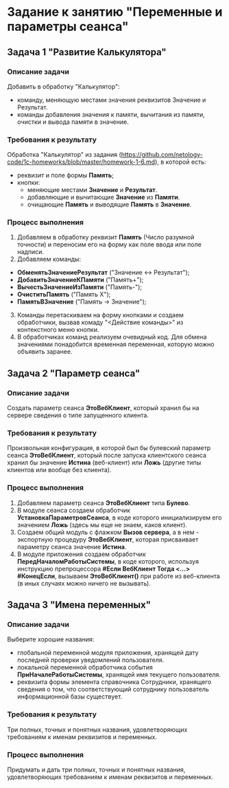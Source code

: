 # Задание к занятию "Переменные и параметры сеанса"

## Задача 1 "Развитие Калькулятора"

### Описание задачи

Добавить в обработку "Калькулятор":
- команду, меняющую местами значения реквизитов Значение и Результат.
- команды добавления значения к памяти, вычитания из памяти, очистки и вывода памяти в значение.

### Требования к результату
Обработка "Калькулятор" из задания (https://github.com/netology-code/1c-homeworks/blob/master/homework-1-6.md), в которой есть:
* реквизит и поле формы **Память**;
* кнопки:
  * меняющие местами **Значение** и **Результат**.
  * добавляющие и вычитающие **Значение** из **Памяти**.
  * очищающие **Память** и выводящие **Память** в **Значение**.

### Процесс выполнения

1. Добавляем в обработку реквизит **Память** (Число разумной точности) и переносим его на форму как поле ввода или поле надписи.
2. Добавляем команды:
* **ОбменятьЗначениеРезультат** ("Значение <-> Результат");
* **ДобавитьЗначениеКПамяти** ("Память+");
* **ВычестьЗначениеИзПамяти** ("Память-");
* **ОчиститьПамять** ("Память Х");
* **ПамятьВЗначение** ("Память -> Значение");
3. Команды перетаскиваем на форму кнопками и создаем обработчики, вызвав комаду "<Действие команды>" из контекстного меню кнопки.
4. В обработчиках команд реализуем очевидный код. Для обмена значениями понадобится временная переменная, которую можно объявить заранее.

## Задача 2 "Параметр сеанса"

### Описание задачи
Создать параметр сеанса **ЭтоВебКлиент**, который хранил бы на сервере сведения о типе запущенного клиента.

### Требования к результату
Произвольная конфигурация, в которой был бы булевский параметр сеанса **ЭтоВебКлиент**, который после запуска клиентского сеанса хранил бы значение **Истина** (веб-клиент) или **Ложь** (другие типы клиентов или вообще без клиента).

### Процесс выполнения

1. Добавляем параметр сеанса **ЭтоВебКлиент** типа **Булево**.
2. В модуле сеанса создаем обработчик **УстановкаПараметровСеанса**, в коде которого инициализируем его значением **Ложь** (здесь мы еще не знаем, каков клиент).
3. Создаем общий модуль с флажком **Вызов сервера**, а в нем - экспортную процедуру **ЭтоВебКлиент**, которая присваивает параметру сеанса значение **Истина**.
4. В модуле приложения создаем обработчик **ПередНачаломРаботыСистемы**, в коде которого, используя инструкцию препроцессора **#Если ВебКлиент Тогда <...> #КонецЕсли**, вызываем **ЭтоВебКлиент()** при работе из веб-клиента (в иных случаях можно ничего не вызывать).

## Задача 3 "Имена переменных"

### Описание задачи
Выберите хорошие названия:
- глобальной переменной модуля приложения, хранящей дату последней проверки уведомлений пользователя.
- локальной переменной обработчика события **ПриНачалеРаботыСистемы**, хранящей имя текущего пользователя.
- реквизита формы элемента справочника Сотрудники, хранящего сведения о том, что соответствующий сотруднику пользователь информационной базы существует. 

### Требования к результату
Три полных, точных и понятных названия, удовлетворяющих требованиям к именам реквизитов и переменных.

### Процесс выполнения
Придумать и дать три полных, точных и понятных названия, удовлетворяющих требованиям к именам реквизитов и переменных.
